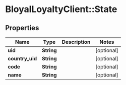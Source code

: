 # BloyalLoyaltyClient::State

## Properties
Name | Type | Description | Notes
------------ | ------------- | ------------- | -------------
**uid** | **String** |  | [optional] 
**country_uid** | **String** |  | [optional] 
**code** | **String** |  | [optional] 
**name** | **String** |  | [optional] 

